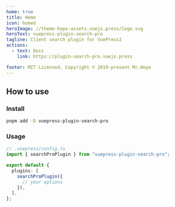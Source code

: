 ```yaml
---
home: true
title: Home
icon: homed
heroImage: //theme-hope-assets.vuejs.press/logo.svg
heroText: vuepress-plugin-search-pro
tagline: Client search plugin for VuePress2
actions:
  - text: Docs
    link: https://plugin-search-pro.vuejs.press

footer: MIT Licensed, Copyright © 2019-present Mr.Hope
---
```


## How to use

### Install

```bash
pnpm add -D vuepress-plugin-search-pro
```

### Usage

```ts
// .vuepress/config.ts
import { searchProPlugin } from "vuepress-plugin-search-pro";

export default {
  plugins: [
    searchProPlugin({
      // your options
    }),
  ],
};
```
